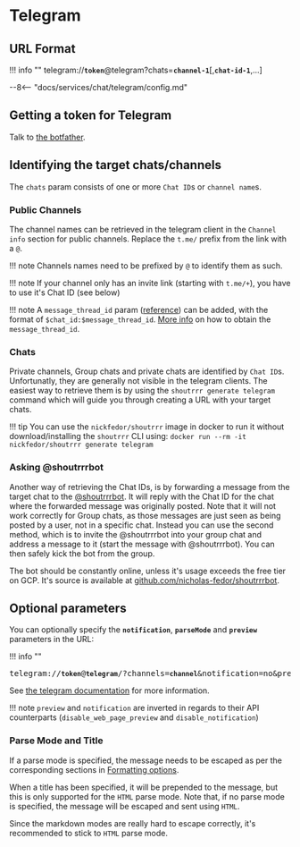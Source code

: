 # Telegram

## URL Format

!!! info ""
    telegram://__`token`__@telegram?chats=__`channel-1`__[,__`chat-id-1`__,...]

--8<-- "docs/services/chat/telegram/config.md"

## Getting a token for Telegram

Talk to [the botfather](https://core.telegram.org/bots#6-botfather).

## Identifying the target chats/channels

The `chats` param consists of one or more `Chat ID`s or `channel name`s.

### Public Channels
The channel names can be retrieved in the telegram client in the `Channel info` section for public channels.
Replace the `t.me/` prefix from the link with a `@`.

!!! note
    Channels names need to be prefixed by `@` to identify them as such.

!!! note
    If your channel only has an invite link (starting with `t.me/+`), you have to use it's Chat ID (see below)

!!! note
    A `message_thread_id` param ([reference](https://core.telegram.org/bots/api#sendmessage)) can be added, with the format of `$chat_id:$message_thread_id`. [More info](https://stackoverflow.com/questions/74773675/how-to-get-topic-id-for-telegram-group-chat/75178418#75178418) on how to obtain the `message_thread_id`.

### Chats
Private channels, Group chats and private chats are identified by `Chat ID`s. Unfortunatly, they are generally not visible in the
telegram clients.
The easiest way to retrieve them is by using the `shoutrrr generate telegram` command which will guide you through
creating a URL with your target chats.

!!! tip
    You can use the `nickfedor/shoutrrr` image in docker to run it without download/installing the `shoutrrr` CLI using:
    ```
    docker run --rm -it nickfedor/shoutrrr generate telegram
    ```

### Asking @shoutrrrbot
Another way of retrieving the Chat IDs, is by forwarding a message from the target chat to the [@shoutrrrbot](https://t.me/shoutrrrbot).
It will reply with the Chat ID for the chat where the forwarded message was originally posted.
Note that it will not work correctly for Group chats, as those messages are just seen as being posted by a user, not in a specific chat.
Instead you can use the second method, which is to invite the @shoutrrrbot into your group chat and address a message to it (start the message with @shoutrrrbot). You can then safely kick the bot from the group.

The bot should be constantly online, unless it's usage exceeds the free tier on GCP. It's source is available at [github.com/nicholas-fedor/shoutrrrbot](https://github.com/nicholas-fedor/shoutrrrbot).



## Optional parameters

You can optionally specify the __`notification`__, __`parseMode`__ and __`preview`__ parameters in the URL:

!!! info ""
    <pre>telegram://__`token`__@__`telegram`__/?channels=__`channel`__&notification=no&preview=false&parseMode=html</pre>

See [the telegram documentation](https://core.telegram.org/bots/api#sendmessage) for more information.

!!! note
    `preview` and `notification` are inverted in regards to their API counterparts (`disable_web_page_preview` and `disable_notification`)

### Parse Mode and Title

If a parse mode is specified, the message needs to be escaped as per the corresponding sections in
[Formatting options](https://core.telegram.org/bots/api#formatting-options).

When a title has been specified, it will be prepended to the message, but this is only supported for
the `HTML` parse mode. Note that, if no parse mode is specified, the message will be escaped and sent using `HTML`.

Since the markdown modes are really hard to escape correctly, it's recommended to stick to `HTML` parse mode.
